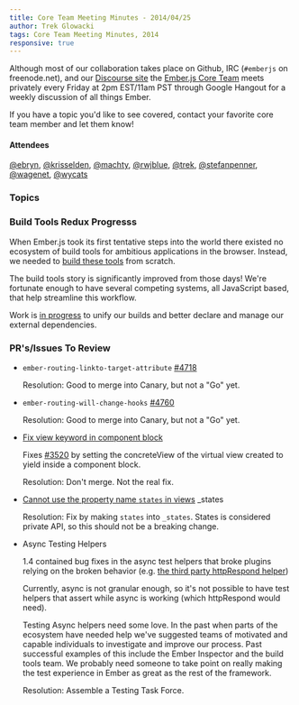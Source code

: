 ```yaml
---
title: Core Team Meeting Minutes - 2014/04/25
author: Trek Glowacki
tags: Core Team Meeting Minutes, 2014
responsive: true
---
```


Although most of our collaboration takes place on Github, IRC
(`#emberjs` on freenode.net), and our [Discourse site](http://discuss.emberjs.com/)
the [Ember.js Core Team](/team) meets privately every
Friday at 2pm EST/11am PST through Google Hangout for a weekly
discussion of all things Ember.

If you have a topic you'd like to see covered, contact your favorite
core team member and let them know!

#### Attendees

<!--   [@ebryn](https://twitter.com/ebryn),
  [@krisselden](https://twitter.com/krisselden),
  [@machty](https://twitter.com/machty),
  [@rwjblue](https://twitter.com/rwjblue),
  [@trek](https://twitter.com/trek),
  [@stefanpenner](https://twitter.com/stefanpenner),
  [@wagenet](https://twitter.com/wagenet),
  [@tomdale](https://twitter.com/tomdale),
  [@wifelette](https://twitter.com/wifelette),
  [@wycats](https://twitter.com/wycats) -->


[@ebryn](https://twitter.com/ebryn),
[@krisselden](https://twitter.com/krisselden),
[@machty](https://twitter.com/machty),
[@rwjblue](https://twitter.com/rwjblue),
[@trek](https://twitter.com/trek),
[@stefanpenner](https://twitter.com/stefanpenner),
[@wagenet](https://twitter.com/wagenet),
[@wycats](https://twitter.com/wycats)

### Topics

### Build Tools Redux Progresss
When Ember.js took its first tentative steps into the world there existed no
ecosystem of build tools for ambitious applications in the browser. Instead,
we needed to [build these tools](https://github.com/livingsocial/rake-pipeline)
from scratch.

The build tools story is significantly improved from those days! We're fortunate enough to
have several competing systems, all JavaScript based, that help streamline this workflow.

Work is [in progress](https://github.com/rwjblue/ember.js/tree/broccolify) to unify our builds
and better declare and manage our external dependencies.

### PR's/Issues To Review

*  `ember-routing-linkto-target-attribute` [#4718](https://github.com/emberjs/ember.js/pull/4718)

    Resolution: Good to merge into Canary, but not a "Go" yet.

*  `ember-routing-will-change-hooks` [#4760](https://github.com/emberjs/ember.js/pull/4760)

    Resolution: Good to merge into Canary, but not a "Go" yet.

* [Fix view keyword in component block](https://github.com/emberjs/ember.js/pull/4770)

  Fixes [#3520](https://github.com/emberjs/ember.js/pull/3520) by setting the concreteView
  of the virtual view created to yield inside a component block.

  Resolution: Don't merge. Not the real fix.

* [Cannot use the property name `states` in views](https://github.com/emberjs/ember.js/issues/4764)
_states

  Resolution: Fix by making `states` into `_states`. States is considered private API,
  so this should not be a breaking change.

* Async Testing Helpers

  1.4 contained bug fixes in the async test helpers that broke plugins relying on the broken
  behavior (e.g. [the third party httpRespond helper](https://github.com/trek/ember-testing-httpRespond))

  Currently, async is not granular enough, so it's not possible to have test helpers that
  assert while async is working (which httpRespond would need).

  Testing Async helpers need some love. In the past when parts of the ecosystem have needed
  help we've suggested teams of motivated and capable individuals to investigate and improve
  our process. Past successful examples of this include the Ember Inspector and the build tools
  team. We probably need someone to take point on really making the test experience in Ember
  as great as the rest of the framework.

  Resolution: Assemble a Testing Task Force.
